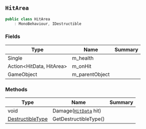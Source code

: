 ## `HitArea`

```csharp
public class HitArea
    : MonoBehaviour, IDestructible
```

### Fields

| Type | Name | Summary | 
| --- | --- | --- | 
| Single | m_health |  | 
| Action&lt;HitData, HitArea&gt; | m_onHit |  | 
| GameObject | m_parentObject |  | 


### Methods

| Type | Name | Summary | 
| --- | --- | --- | 
| void | Damage([`HitData`](./HitData.md) hit) |  | 
| [DestructibleType](./DestructibleType.md) | GetDestructibleType() |  | 


